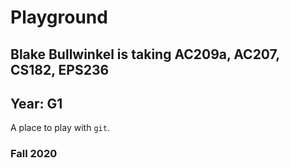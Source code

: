 # Playground

## Blake Bullwinkel is taking AC209a, AC207, CS182, EPS236
## Year: G1

A place to play with `git`.

### Fall 2020
